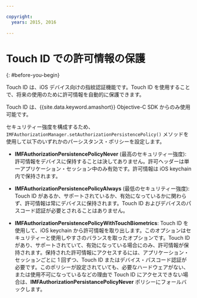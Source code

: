 ```yaml
---

copyright:
  years: 2015, 2016
  
---
```


# Touch ID での許可情報の保護
{: #before-you-begin}

Touch ID は、iOS デバイス向けの指紋認証機能です。Touch ID を使用することで、将来の使用のために許可情報を自動的に保護できます。 

Touch ID は、{{site.data.keyword.amashort}} Objective-C SDK からのみ使用可能です。

セキュリティー強度を構成するため、`IMFAuthorizationManager.setAuthorizationPersistencePolicy()` メソッドを使用して以下のいずれかのパーシスタンス・ポリシーを設定します。

* **IMFAuthorizationPersistencePolicyNever** (最高のセキュリティー強度): 許可情報をデバイスに保持することは決してありません。許可ヘッダーは単一アプリケーション・セッション中のみ有効です。許可情報は iOS keychain 内で保持されます。

* **IMFAuthorizationPersistencePolicyAlways** (最低のセキュリティー強度): Touch ID があるか、サポートされているか、有効になっているかに関わらず、許可情報は常にデバイスに保持されます。Touch ID およびデバイスのパスコード認証が必要とされることはありません。

* **IMFAuthorizationPersistencePolicyWithTouchBiometrics**: Touch ID を使用して、iOS keychain から許可情報を取り出します。このオプションはセキュリティーと使用しやすさのバランスを取ったオプションです。Touch ID があり、サポートされていて、有効になっている場合にのみ、許可情報が保持されます。保持された許可情報にアクセスするには、アプリケーション・セッションごとに 1 回ずつ、Touch ID またはデバイス・パスコード認証が必要です。このポリシーが設定されていても、必要なハードウェアがない、または使用不可になっているなどの理由で Touch ID にアクセスできない場合は、**IMFAuthorizationPersistancePolicyNever** ポリシーにフォールバックします。
